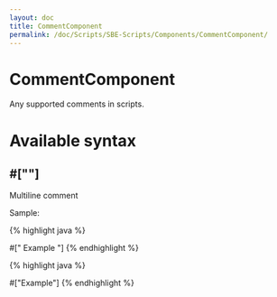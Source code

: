 ```yaml
---
layout: doc
title: CommentComponent
permalink: /doc/Scripts/SBE-Scripts/Components/CommentComponent/
---
```

# CommentComponent

Any supported comments in scripts.

# Available syntax

## #[""] ##
Multiline comment

Sample:

{% highlight java %}

#["
    Example
"]
{% endhighlight %}

{% highlight java %}

#["Example"]
{% endhighlight %}
